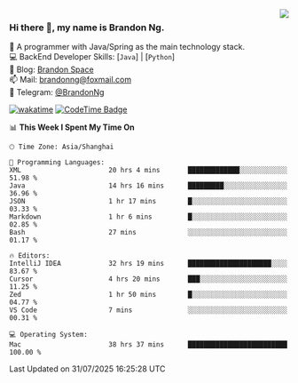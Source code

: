 <img  align="right" src="https://github-readme-stats-brandon0824.vercel.app/api/top-langs/?username=brandon0824&layout=compact">

### Hi there 👋, my name is Brandon Ng.

🌱 A programmer with Java/Spring as the main technology stack.  
💻 BackEnd Developer Skills: [`Java`] | [`Python`]  
📝 Blog: [Brandon Space](https://blog.brandonng.cc)  
📫 Mail: brandonng@foxmail.com  
📰 Telegram: [@BrandonNg](https://t.me/BrandonNg24)  

[![wakatime](https://wakatime.com/badge/user/940cafbf-f9d5-4b24-9a07-19bb072f52bb.svg)](https://wakatime.com/@940cafbf-f9d5-4b24-9a07-19bb072f52bb)
[![CodeTime Badge](https://shields.jannchie.com/endpoint?style=plastic&color=&url=https%3A%2F%2Fapi.codetime.dev%2Fv3%2Fusers%2Fshield%3Fuid%3D128%26minutes%3D10080)](https://codetime.dev)

<!--START_SECTION:waka-->
📊 **This Week I Spent My Time On** 

```text
🕑︎ Time Zone: Asia/Shanghai

💬 Programming Languages: 
XML                      20 hrs 4 mins       █████████████░░░░░░░░░░░░   51.98 % 
Java                     14 hrs 16 mins      █████████░░░░░░░░░░░░░░░░   36.96 % 
JSON                     1 hr 17 mins        █░░░░░░░░░░░░░░░░░░░░░░░░   03.33 % 
Markdown                 1 hr 6 mins         █░░░░░░░░░░░░░░░░░░░░░░░░   02.85 % 
Bash                     27 mins             ░░░░░░░░░░░░░░░░░░░░░░░░░   01.17 % 

🔥 Editors: 
IntelliJ IDEA            32 hrs 19 mins      █████████████████████░░░░   83.67 % 
Cursor                   4 hrs 20 mins       ███░░░░░░░░░░░░░░░░░░░░░░   11.25 % 
Zed                      1 hr 50 mins        █░░░░░░░░░░░░░░░░░░░░░░░░   04.77 % 
VS Code                  7 mins              ░░░░░░░░░░░░░░░░░░░░░░░░░   00.31 % 

💻 Operating System: 
Mac                      38 hrs 37 mins      █████████████████████████   100.00 % 
```


 Last Updated on 31/07/2025 16:25:28 UTC
<!--END_SECTION:waka-->
